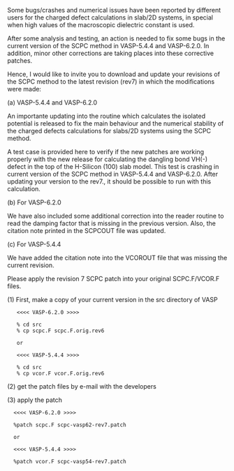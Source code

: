 Some bugs/crashes and numerical issues have been reported by different users for
the charged defect calculations in slab/2D systems, in special when high values of
the macroscopic dielectric constant is used.

After some analysis and testing, an action is needed to fix some bugs in the current version
of the SCPC method in VASP-5.4.4 and VASP-6.2.0. In addition, minor other corrections are
taking places into these corrective patches.

Hence, I would like to invite you to download and update your revisions of the SCPC method
to the latest revision (rev7) in which the modifications were made:

(a) VASP-5.4.4 and VASP-6.2.0

An importante updating into the routine which calculates the isolated potential is released to fix
the main behaviour and the numerical stability of the charged defects calculations for slabs/2D
systems using the SCPC method.

A test case is provided here to verify if the new patches are working properly with the new release
for calculating the dangling bond VH(-) defect in the top of the H-Silicon (100) slab model.
This test is crashing in current version of the SCPC method in VASP-5.4.4 and VASP-6.2.0.
After updating your version to the rev7., it should be possible to run with this calculation.

(b) For VASP-6.2.0

We have also included some additional correction into the reader routine to read the damping factor
that is missing in the previous version. Also, the citation note printed in the SCPCOUT file was updated.

(c) For VASP-5.4.4

We have added the citation note into the VCOROUT file that was missing the current revision.

Please apply the revision 7 SCPC patch into your original SCPC.F/VCOR.F files.

(1) First, make a copy of your current version in the src directory of VASP

       <<<< VASP-6.2.0 >>>>

       % cd src
       % cp scpc.F scpc.F.orig.rev6
       
       or 

       <<<< VASP-5.4.4 >>>>

       % cd src
       % cp vcor.F vcor.F.orig.rev6


 (2) get the patch files by e-mail with the developers

 (3) apply the patch

      <<<< VASP-6.2.0 >>>>

      %patch scpc.F scpc-vasp62-rev7.patch

      or 

      <<<< VASP-5.4.4 >>>>

      %patch vcor.F scpc-vasp54-rev7.patch
